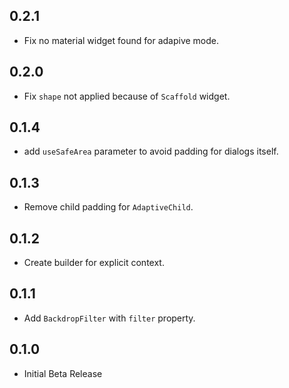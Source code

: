 ## 0.2.1

* Fix no material widget found for adapive mode.

## 0.2.0

* Fix `shape` not applied because of `Scaffold` widget.

## 0.1.4

* add `useSafeArea` parameter to avoid padding for dialogs itself.

## 0.1.3

* Remove child padding for `AdaptiveChild`.

## 0.1.2

* Create builder for explicit context.

## 0.1.1

* Add `BackdropFilter` with `filter` property.

## 0.1.0

* Initial Beta Release
